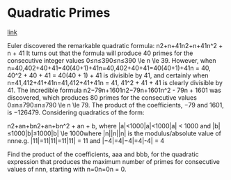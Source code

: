 # Quadratic Primes

[link](https://projecteuler.net/problem=27)


Euler discovered the remarkable quadratic formula:
n2+n+41n2+n+41n^2 + n + 41
It turns out that the formula will produce 40 primes for the consecutive integer values 0≤n≤390≤n≤390 \le n \le 39. However, when n=40,402+40+41=40(40+1)+41n=40,402+40+41=40(40+1)+41n = 40, 40^2 + 40 + 41 = 40(40 + 1) + 41 is divisible by 41, and certainly when n=41,412+41+41n=41,412+41+41n = 41, 41^2 + 41 + 41 is clearly divisible by 41.
The incredible formula n2−79n+1601n2−79n+1601n^2 - 79n + 1601 was discovered, which produces 80 primes for the consecutive values 0≤n≤790≤n≤790 \le n \le 79. The product of the coefficients, −79 and 1601, is −126479.
Considering quadratics of the form:

n2+an+bn2+an+bn^2 + an + b, where |a|<1000|a|<1000|a| < 1000 and |b|≤1000|b|≤1000|b| \le 1000where |n||n||n| is the modulus/absolute value of nnne.g. |11|=11|11|=11|11| = 11 and |−4|=4|−4|=4|-4| = 4

Find the product of the coefficients, aaa and bbb, for the quadratic expression that produces the maximum number of primes for consecutive values of nnn, starting with n=0n=0n = 0.
